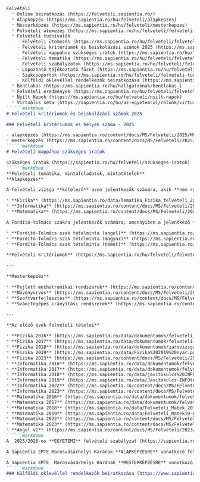```markdown
Felvételi
  * Online beiratkozás (https://felveteli.sapientia.ro/)
  * Alapképzés (https://ms.sapientia.ro/hu/felveteli/alapkepzes)
  * Mesterképzés (https://ms.sapientia.ro/hu/felveteli/mesterkepzes)
  * Felvételi ütemezés (https://ms.sapientia.ro/hu/felveteli/felveteli-utemezes)
  * Felvételi tudnivalók
    - Felvételi ütemezés (https://ms.sapientia.ro/hu/felveteli/felveteli-utemezes)
    - Felvételi kritériumok és beiskolázási számok 2025 (https://ms.sapientia.ro/hu/felveteli/felveteli-tudnivalok_/felveteli-kriteriumok-es-beiskolazasi-szamok-2025)
    - Felvételi mappához szükséges iratok (https://ms.sapientia.ro/hu/felveteli/felveteli-tudnivalok_/felveteli-mappahoz-szukseges-iratok)
    - Felvételi tematika (https://ms.sapientia.ro/hu/felveteli/felveteli-tudnivalok_/felveteli-tematika)
    - Felvételi szabályzatok (https://ms.sapientia.ro/hu/felveteli/felveteli-tudnivalok_/felveteli-szabalyzatok)
    - Lapozható tájékoztató füzet (https://ms.sapientia.ro/hu/felveteli/felveteli-tudnivalok_/lapozhato-tajekoztato-fuzet)
    - Szakcsoportok (https://ms.sapientia.ro/hu/felveteli/felveteli-tudnivalok_/szakcsoportok)
    - Külföldi oklevéllel rendelkezők beiratkozása (https://ms.sapientia.ro/hu/felveteli/felveteli-tudnivalok_/kulfoldi-oklevellel-rendelkezok-beiratkozasa)
  * Bentlakás (https://ms.sapientia.ro/hu/hallgatoknak/bentlakas_)
  * Felvételi eredmények (https://ms.sapientia.ro/hu/felveteli/felveteli-eredmenyek)
  * Nyílt Napok (https://ms.sapientia.ro/hu/felveteli/nyilt-napok)
  * Virtuális séta (https://sapientia.ro/hu/az-egyetemrol/rolunk/virtualis-seta)
``````markdown
# Felvételi kritériumok és beiskolázási számok 2025

### Felvételi kritériumok és helyek száma - 2025

- alapképzés (https://ms.sapientia.ro/content/docs/MS/Felveteli/2025/MK_szenatusra_Felveteli_kriteriumok_2025_Alapkepzes.pdf)
- mesterképzés (https://ms.sapientia.ro/content/docs/MS/Felveteli/2025/MK_szenatusra_Felveteli_kriteriumok_2025_Mesteri.pdf)
``````markdown
# Felvételi mappához szükséges iratok

Szükséges iratok (https://sapientia.ro/hu/felveteli/szukseges-iratok)
``````markdown
**Felvételi tematika, mintafeladatok, mintatételek**
**Alapképzés**

A felvételi vizsga **kötelező** azon jelentkezők számára, akik **nem rendelkeznek** érettségi írásbeli vizsga jeggyel **matematikából**, **informatikából** vagy **fizikából**, és az Automatika és alkalmazott informatika, Informatika, Számítástechnika, Infokommunikációs hálózatok és rendszerek (Távközlés), Mechatronika és Gépészmérnöki szakok egyikére jelentkeztek:

* **Fizika** (https://ms.sapientia.ro/data/Tematika_Fizika_felveteli_2016.pdf)
* **Informatika** (https://ms.sapientia.ro/content/docs/MS/Felveteli/2022/Felveteli_tematika_INFO.pdf)
* **Matematika** (https://ms.sapientia.ro/content/docs/MS/Felveteli/2022/Felveteli%20Tematika.pdf)

A Fordító-tolmács szakra jelentkezők számára, amennyiben a jelentkező **nem rendelkezik** a felvételi jegy **2. és/vagy 3.** összetevőjével (lásd a **Felvételi Szabályzat** (https://ms.sapientia.ro/hu/felveteli/felveteli-tudnivalok/felveteli-szabalyzatok) 5.7. fejezetét):

* **Fordító-Tolmács szak tételminta (angol)** (https://ms.sapientia.ro/content/docs/MS/Felveteli/2022/Sapientia%20EMTE%20Fordito%20tetelminta%20EN%202022.pdf)
* **Fordító-Tolmács szak tételminta (magyar)** (https://ms.sapientia.ro/content/docs/MS/Felveteli/2022/Sapientia%20EMTE%20Fordito%20tetelminta%20HU%202022.pdf)
* **Fordító-Tolmács szak tételminta (német)** (https://ms.sapientia.ro/content/docs/MS/Felveteli/2022/Sapientia%20EMTE%20Fordito%20tetelminta%20DE%202022.pdf)

**Felvételi kritériumok** (https://ms.sapientia.ro/hu/felveteli/felveteli-tudnivalok_/felveteli-kriteriumok-es-beiskolazasi-szamok-2024)

---

**Mesterképzés**

* **Fejlett mechatronikai rendszerek** (https://ms.sapientia.ro/content/docs/MS/Felv%C3%A9teli-tematika-FMR-2024-HU.pdf)
* **Növényorvos** (https://ms.sapientia.ro/content/docs/MS/Felveteli/2024/Novenyorvos%20MSc%20felveteli%20tematika%202024.pdf)
* **Szoftverfejlesztés** (https://ms.sapientia.ro/content/docs/MS/Felveteli/2022/SZF_Tematika_2022_2023_HU.pdf) / **RO** (https://ms.sapientia.ro/content/docs/MS/Tematica_2022_2023_RO.pdf)
* **Számítógépes irányítási rendszerek** (https://ms.sapientia.ro/content/docs/MS/Felveteli/2022/SZIR%20mesteri_Tematika_2022_javitott_PDF.pdf) / **RO** (https://ms.sapientia.ro/content/docs/MS/Szir_tematika_romanul.pdf)

---

**Az előző évek felvételi tételei**

* **Fizika 2016** (https://ms.sapientia.ro/data/dokumentumok/felveteli-2018/Fizika%202016(1).pdf)
* **Fizika 2017** (https://ms.sapientia.ro/data/dokumentumok/felveteli-2018/Fizika%202017.pdf)
* **Fizika 2018** (https://ms.sapientia.ro/data/dokumentumok/zarovizsga%20tematikak/Fizika_2018.pdf)
* **Fizika 2019** (https://ms.sapientia.ro/data/Fizika%202019%20nyar.pdf)
* **Fizika 2023** (https://ms.sapientia.ro/content/docs/MS/Felveteli/2023/Fizika%20felveteli%20t%C3%A9tel%202023.pdf) **(javítókulcs)** (https://ms.sapientia.ro/content/docs/MS/Felveteli/2023/Fizika%20felveteli%20javitokulcs%202023.pdf)
* **Informatika 2016** (https://ms.sapientia.ro/data/dokumentumok/felveteli-2018/Informatika%202016.pdf)
* **Informatika 2017** (https://ms.sapientia.ro/data/dokumentumok/felveteli-2018/Informatika%202017.pdf)
* **Informatika 2018** (https://ms.sapientia.ro/data/javitokulcs%20INFOtetel%202018.pdf)
* **Informatika 2019** (https://ms.sapientia.ro/data/Javitokulcs-INFOtetel%202019%20julius.pdf)
* **Informatika 2022** (https://ms.sapientia.ro/content/docs/MS/Felveteli/2022/OsziFelveteli_2022/DOC080922.pdf) **(javítókulcs)** (https://ms.sapientia.ro/content/docs/MS/Felveteli/2022/OsziFelveteli_2022/INFOtetel%202022_javitokulcs1_1.pdf)
* **Informatika 2023** (https://ms.sapientia.ro/content/docs/MS/Felveteli/2023/INFOtetel%202023%20szeptember_1.pdf) **(javítókulcs)** (https://ms.sapientia.ro/content/docs/MS/Felveteli/2023/javitokulcsINFO2023szeptember_1.pdf)
* **Matematika 2016** (https://ms.sapientia.ro/data/dokumentumok/felveteli-2018/Matematika%202016.pdf)
* **Matematika 2017** (https://ms.sapientia.ro/data/dokumentumok/felveteli-2018/Matematika%202017.pdf)
* **Matematika 2018** (https://ms.sapientia.ro/data/Felveteli_Matek_2018-A-Varians.pdf)
* **Matematika 2019** (https://ms.sapientia.ro/data/Felveteli_Matek19-A-VariansJAVITIKULCS.pdf)
* **Matematika 2022** (https://ms.sapientia.ro/content/docs/MS/Felveteli/2022/felveteli_matematika_honlapra_1.pdf)
* **Matematika 2023** (https://ms.sapientia.ro/content/docs/MS/Felveteli/2023/Felveteli_Matek2023SZEPT-B-Varians_1.pdf) **(javítókulcs)** (https://ms.sapientia.ro/content/docs/MS/Felveteli/2023/Felveteli_Matek2023SZEPT-B-VariansJAVITOKULCS_1.pdf)
* **Angol v1** (https://ms.sapientia.ro/content/docs/MS/Felveteli/2023/felv_23_oszi_4.pdf) • **v2** (https://ms.sapientia.ro/content/docs/MS/Felveteli/2023/felv_23_oszi_5.pdf) • **v3** (https://ms.sapientia.ro/content/docs/MS/Felveteli/2023/felv_23_oszi_6.pdf)
``````markdown
A  2025/2026-os **EGYETEMI** felvételi szabályzat (https://sapientia.ro/content/Szabalyzatok/HU/Felveteli-szabalyzat_2025.pdf) olvasható.

A Sapientia EMTE Marosvásárhelyi Karának **ALAPKÉPZÉSRE** vonatkozó felvételi szabályzata  (https://ms.sapientia.ro/content/docs/MS/Felveteli/2025/MK_Alapkepzes_felveteli_szabalyzat_2025-2026_vegleges.pdf) érhető el.

A Sapientia EMTE  Marosvásárhelyi Karának **MESTERKÉPZÉSRE** vonatkozó felvételi szabályzata (https://ms.sapientia.ro/content/docs/MS/MK_Mesterkepzes%20felveteli%20szabalyzat%202025-2026_vegleges_alairva.pdf)érhető el.
``````markdown
### Külföldi oklevéllel rendelkezők beiratkozása (https://www.sapientia.ro/hu/felveteli/kulfoldi-oklevellel-rendelkezoknek )
```